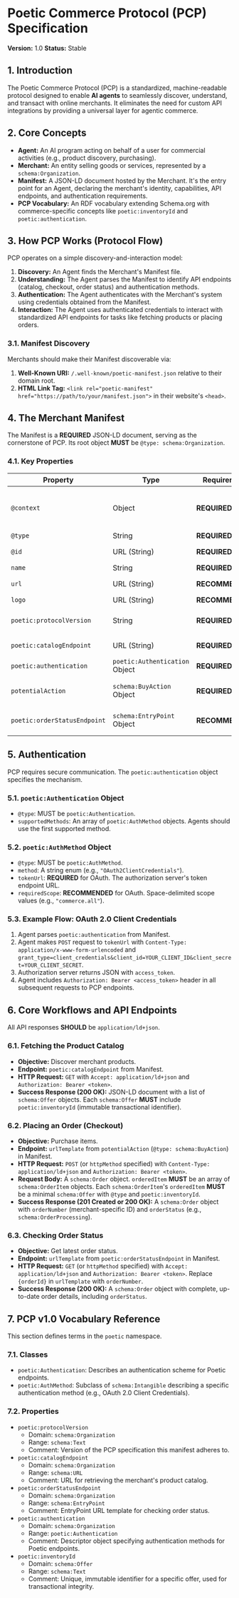# Poetic Commerce Protocol (PCP) Specification
**Version:** 1.0
**Status:** Stable

## 1. Introduction

The Poetic Commerce Protocol (PCP) is a standardized, machine-readable protocol designed to enable **AI agents** to seamlessly discover, understand, and transact with online merchants. It eliminates the need for custom API integrations by providing a universal layer for agentic commerce.

## 2. Core Concepts

*   **Agent:** An AI program acting on behalf of a user for commercial activities (e.g., product discovery, purchasing).
*   **Merchant:** An entity selling goods or services, represented by a `schema:Organization`.
*   **Manifest:** A JSON-LD document hosted by the Merchant. It's the entry point for an Agent, declaring the merchant's identity, capabilities, API endpoints, and authentication requirements.
*   **PCP Vocabulary:** An RDF vocabulary extending Schema.org with commerce-specific concepts like `poetic:inventoryId` and `poetic:authentication`.

## 3. How PCP Works (Protocol Flow)

PCP operates on a simple discovery-and-interaction model:

1.  **Discovery:** An Agent finds the Merchant's Manifest file.
2.  **Understanding:** The Agent parses the Manifest to identify API endpoints (catalog, checkout, order status) and authentication methods.
3.  **Authentication:** The Agent authenticates with the Merchant's system using credentials obtained from the Manifest.
4.  **Interaction:** The Agent uses authenticated credentials to interact with standardized API endpoints for tasks like fetching products or placing orders.

### 3.1. Manifest Discovery

Merchants should make their Manifest discoverable via:

1.  **Well-Known URI:** `/.well-known/poetic-manifest.json` relative to their domain root.
2.  **HTML Link Tag:** `<link rel="poetic-manifest" href="https://path/to/your/manifest.json">` in their website's `<head>`.

## 4. The Merchant Manifest

The Manifest is a **REQUIRED** JSON-LD document, serving as the cornerstone of PCP. Its root object **MUST** be `@type: schema:Organization`.

### 4.1. Key Properties

| Property                 | Type                               | Requirement  | Description                                                                                                                                                           |
| ------------------------ | ---------------------------------- | ------------ | --------------------------------------------------------------------------------------------------------------------------------------------------------------------- |
| `@context`               | Object                             | **REQUIRED** | JSON-LD context, including `"schema": "https://schema.org/"` and `"poetic": "https://specs.poetic.com/v1/"`.                                                 |
| `@type`                  | String                             | **REQUIRED** | Must be `schema:Organization`.                                                                                                                                        |
| `@id`                    | URL (String)                       | **REQUIRED** | A stable, unique URI identifying the organization.                                                                                           |
| `name`                   | String                             | **REQUIRED** | The organization's legal name.                                                                                                                                   |
| `url`                    | URL (String)                       | **RECOMMENDED**| Primary URL of the merchant's website.                                                                                                             |
| `logo`                   | URL (String)                       | **RECOMMENDED**| URL to the organization's logo.                                                                                                                                     |
| `poetic:protocolVersion` | String                             | **REQUIRED** | The PCP specification version this manifest conforms to (e.g., `"1.0"`).                                                          |
| `poetic:catalogEndpoint` | URL (String)                       | **REQUIRED** | Absolute URL for the Product Catalog API endpoint.                                                                                                 |
| `poetic:authentication`  | `poetic:Authentication` Object     | **REQUIRED** | Details supported authentication methods. See Section 5.                                        |
| `potentialAction`        | `schema:BuyAction` Object          | **REQUIRED** | Defines the checkout process entry point, with a critical `target` property.                                                                |
| `poetic:orderStatusEndpoint` | `schema:EntryPoint` Object         | **RECOMMENDED**| An EntryPoint with a `urlTemplate` (e.g., `{orderId}`) for checking order status. |

## 5. Authentication

PCP requires secure communication. The `poetic:authentication` object specifies the mechanism.

### 5.1. `poetic:Authentication` Object

*   `@type`: MUST be `poetic:Authentication`.
*   `supportedMethods`: An array of `poetic:AuthMethod` objects. Agents should use the first supported method.

### 5.2. `poetic:AuthMethod` Object

*   `@type`: MUST be `poetic:AuthMethod`.
*   `method`: A string enum (e.g., `"OAuth2ClientCredentials"`).
*   `tokenUrl`: **REQUIRED** for OAuth. The authorization server's token endpoint URL.
*   `requiredScope`: **RECOMMENDED** for OAuth. Space-delimited scope values (e.g., `"commerce.all"`).

### 5.3. Example Flow: OAuth 2.0 Client Credentials

1.  Agent parses `poetic:authentication` from Manifest.
2.  Agent makes `POST` request to `tokenUrl` with `Content-Type: application/x-www-form-urlencoded` and `grant_type=client_credentials&client_id=YOUR_CLIENT_ID&client_secret=YOUR_CLIENT_SECRET`.
3.  Authorization server returns JSON with `access_token`.
4.  Agent includes `Authorization: Bearer <access_token>` header in all subsequent requests to PCP endpoints.

## 6. Core Workflows and API Endpoints

All API responses **SHOULD** be `application/ld+json`.

### 6.1. Fetching the Product Catalog

*   **Objective:** Discover merchant products.
*   **Endpoint:** `poetic:catalogEndpoint` from Manifest.
*   **HTTP Request:** `GET` with `Accept: application/ld+json` and `Authorization: Bearer <token>`.
*   **Success Response (200 OK):** JSON-LD document with a list of `schema:Offer` objects. Each `schema:Offer` **MUST** include `poetic:inventoryId` (immutable transactional identifier).

### 6.2. Placing an Order (Checkout)

*   **Objective:** Purchase items.
*   **Endpoint:** `urlTemplate` from `potentialAction` (`@type: schema:BuyAction`) in Manifest.
*   **HTTP Request:** `POST` (or `httpMethod` specified) with `Content-Type: application/ld+json` and `Authorization: Bearer <token>`.
*   **Request Body:** A `schema:Order` object. `orderedItem` **MUST** be an array of `schema:OrderItem` objects. Each `schema:OrderItem`'s `orderedItem` **MUST** be a minimal `schema:Offer` with `@type` and `poetic:inventoryId`.
*   **Success Response (201 Created or 200 OK):** A `schema:Order` object with `orderNumber` (merchant-specific ID) and `orderStatus` (e.g., `schema:OrderProcessing`).

### 6.3. Checking Order Status

*   **Objective:** Get latest order status.
*   **Endpoint:** `urlTemplate` from `poetic:orderStatusEndpoint` in Manifest.
*   **HTTP Request:** `GET` (or `httpMethod` specified) with `Accept: application/ld+json` and `Authorization: Bearer <token>`. Replace `{orderId}` in `urlTemplate` with `orderNumber`.
*   **Success Response (200 OK):** A `schema:Order` object with complete, up-to-date order details, including `orderStatus`.

## 7. PCP v1.0 Vocabulary Reference

This section defines terms in the `poetic` namespace.

### 7.1. Classes

*   `poetic:Authentication`: Describes an authentication scheme for Poetic endpoints.
*   `poetic:AuthMethod`: Subclass of `schema:Intangible` describing a specific authentication method (e.g., OAuth 2.0 Client Credentials).

### 7.2. Properties

*   `poetic:protocolVersion`
    *   Domain: `schema:Organization`
    *   Range: `schema:Text`
    *   Comment: Version of the PCP specification this manifest adheres to.
*   `poetic:catalogEndpoint`
    *   Domain: `schema:Organization`
    *   Range: `schema:URL`
    *   Comment: URL for retrieving the merchant's product catalog.
*   `poetic:orderStatusEndpoint`
    *   Domain: `schema:Organization`
    *   Range: `schema:EntryPoint`
    *   Comment: EntryPoint URL template for checking order status.
*   `poetic:authentication`
    *   Domain: `schema:Organization`
    *   Range: `poetic:Authentication`
    *   Comment: Descriptor object specifying authentication methods for Poetic endpoints.
*   `poetic:inventoryId`
    *   Domain: `schema:Offer`
    *   Range: `schema:Text`
    *   Comment: Unique, immutable identifier for a specific offer, used for transactional integrity.
